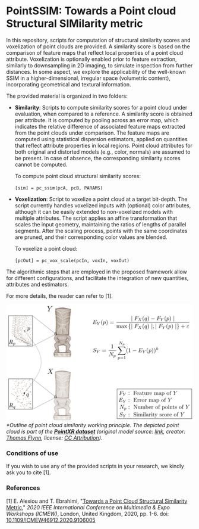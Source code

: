 
# PointSSIM: Towards a Point cloud Structural SIMilarity metric


In this repository, scripts for computation of structural similarity scores and voxelization of point clouds are provided. A similarity score is based on the comparison of feature maps that reflect local properties of a point cloud attribute. Voxelization is optionally enabled prior to feature extraction, similarly to downsampling in 2D imaging, to simulate inspection from further distances. In some aspect, we explore the applicability of the well-known SSIM in a higher-dimensional, irregular space (volumetric content), incorporating geometrical and textural information.

The provided material is organized in two folders:

- **Similarity**: Scripts to compute similarity scores for a point cloud under evaluation, when compared to a reference. A similarity score is obtained per attribute. It is computed by pooling across an error map, which indicates the relative difference of associated feature maps extracted from the point clouds under comparison. The feature maps are computed using statistical dispersion estimators, applied on quantities that reflect attribute properties in local regions. Point cloud attributes for both original and distorted models (e.g., color, normals) are assumed to be present. In case of absence, the corresponding similarity scores cannot be computed.

  To compute point cloud structural similarity scores:

  `[sim] = pc_ssim(pcA, pcB, PARAMS)`

- **Voxelization**: Script to voxelize a point cloud at a target bit-depth. The script currently handles voxelized inputs with (optional) color attributes, although it can be easily extended to non-voxelized models with multiple attributes. The script applies an affine transformation that scales the input geometry, maintaining the ratios of lengths of parallel segments. After the scaling process, points with the same coordinates are pruned, and their corresponding color values are blended.

  To voxelize a point cloud:

  `[pcOut] = pc_vox_scale(pcIn, voxIn, voxOut)`

The algorithmic steps that are employed in the proposed framework allow for different configurations, and facilitate the integration of new quantities, attributes and estimators.

For more details, the reader can refer to [1].

![alt text](/docs/similarity_score.png)
*\*Outline of point cloud similarity working principle. The depicted point cloud is part of the [**PointXR dataset**](https://www.epfl.ch/labs/mmspg/downloads/pointxr/) (original model source: [link](https://sketchfab.com/3d-models/hawaiian-tiki-3dscan-022f006c8ef647818d754195f02cb61f), creator: [Thomas Flynn](https://sketchfab.com/nebulousflynn), license: [CC Attribution](https://creativecommons.org/licenses/by/4.0/))*.


### Conditions of use

If you wish to use any of the provided scripts in your research, we kindly ask you to cite [1].


### References

[1] E. Alexiou and T. Ebrahimi, "[Towards a Point Cloud Structural Similarity Metric](https://infoscience.epfl.ch/record/277379?ln=en)," *2020 IEEE International Conference on Multimedia & Expo Workshops (ICMEW)*, London, United Kingdom, 2020, pp. 1-6. doi: [10.1109/ICMEW46912.2020.9106005](https://doi.org/10.1109/ICMEW46912.2020.9106005)

